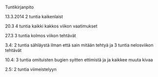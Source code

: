 Tuntikirjanpito

13.3.2014
2 tuntia kaikenlaist 

20.3
4 tuntia
kaikki kakkos viikon vaatimukset

27.3
3 tuntia
kolmos viikon tehtävät

3.4:
2 tuntia 
sähläystä ilman että sain mitään tehtyä
 ja 3 tuntia
nelosviikon tehtävät

10.4:
3 tuntia omituisten bugien syitten ettimistä ja
ja kaikkee muuta kivaa

2.5:
2 tuntia viimeistelyyn
